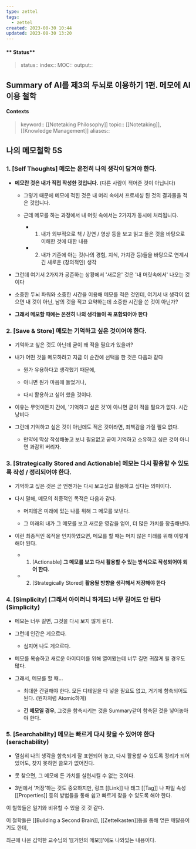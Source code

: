 ```yaml
---
type: zettel
tags:
  - zettel
created: 2023-08-30 10:44
updated: 2023-08-30 13:20
---
```

#### ** Status**
>status:: 
>index::
>MOC::
>output::
## Summary of AI를 제3의 두뇌로 이용하기 1편. 메모에 AI 이용 철학
#### **Contexts**
>keyword:: [[Notetaking Philosophy]]
>topic:: [[Notetaking]], [[Knowledge Management]]
>aliases::
## **나의 메모철학 5S**

### 1. [Self Thoughts] **메모는 온전히 나의 생각이 담겨야 한다.**

- **메모란 것은 내가 직접 작성한 것입니다.** (다른 사람이 적어준 것이 아닙니다)
    - 그렇기 때문에 메모에 적힌 것은 내 머리 속에서 프로세싱 된 것의 결과물을 적은 것입니다.
        
    - 근데 메모를 하는 과정에서 내 머릿 속에서는 2가지가 동시에 처리됩니다.
        
        - 1. 내가 외부적으로 책 / 강연 / 영상 등을 보고 읽고 들은 것을 바탕으로 이해한 것에 대한 내용
            
        - 2. 내가 기존에 아는 것(나의 경험, 지식, 가치관 등)들을 바탕으로 연계시긴 새로운 (창의적인) 생각
            

- 그런데 여기서 2가지가 공존하는 상황에서 '새로운' 것은 '내 머릿속에서' 나오는 것이다
    
- 소중한 두뇌 파워와 소중한 시간을 이용해 메모를 적은 것인데, 여기서 내 생각이 없으면 내 것이 아닌, 남의 것을 적고 요약하는데 소중한 시간을 쓴 것이 아닌가?
    
- **그래서 메모할 때에는 온전히 나의 생각들이 꼭 포함되어야 한다**
    

### 2. [Save & Store] 메모는 기억하고 싶은 것이어야 한다.

- 기억하고 싶은 것도 아닌데 굳이 왜 적을 필요가 있을까?
    
- 내가 어떤 것을 메모하려고 지금 이 순간에 선택을 한 것은 다음과 같다
    
    - 뭔가 유용하다고 생각했기 때문에,
        
    - 아니면 뭔가 마음에 들었거나,
        
    - 다시 활용하고 싶어 했을 것이다.
        
- 이유는 무엇이든지 간에, '기억하고 싶은 것'이 아니면 굳이 적을 필요가 없다. 시간낭비다
    
- 그런데 기억하고 싶은 것이 아닌데도 적은 것이라면, 죄책감을 가질 필요 없다.
    
    - 만약에 막상 작성해놓고 보니 필요없고 굳이 기억하고 소유하고 싶은 것이 아니면 과감히 버리자.
        

### 3. **[Strategically Stored and Actionable] 메모는 다시 활용할 수 있도록 작성 / 정리되어야 한다.**

- 기억하고 싶은 것은 곧 언젠가는 다시 보고싶고 활용하고 싶다는 의미이다.
    
- 다시 말해, 메모의 최종적인 목적은 다음과 같다.
    
    - 머지않은 미래에 있는 나를 위해 그 메모를 보낸다.
        
    - 그 미래의 내가 그 메모를 보고 새로운 영감을 얻어, 더 많은 가치를 창출해낸다.
        
- 이런 최종적인 목적을 인지하였으면, 메모를 할 때는 머지 않은 미래를 위해 이렇게 해야 된다.
    
    - 1. [Actionable] **그 메모를 보고 다시 활용할 수 있는 방식으로 작성되어야 되어 한다.**
        
    - 2. [Strategically Stored] **활용될 방향을 생각해서 저장해야 한다**
        

### 4. [Simplicity] **(그래서 아이러니 하게도) 너무 길어도 안 된다 (Simplicity)**

- 메모는 너무 길면, 그것을 다시 보지 않게 된다.
    
- 그런데 인간은 게으르다.
    
    - 심지어 나도 게으르다.
        
- 메모를 복습하고 새로운 아이디어를 위해 열어봤는데 너무 길면 귀찮게 될 경우도 많다.
    
- 그래서, 메모를 할 때...
    
    - 최대한 간결해야 한다. 모든 디테일을 다 넣을 필요도 없고, 거기에 함축되어도 된다. (원자처럼 Atomic하게)
        
    - **긴 메모일 경우**, 그것을 함축시키는 것을 Summary같이 함축된 것을 넣어놓아야 한다.
        

### 5. [Searchability] **메모는 빠르게 다시 찾을 수 있어야 한다 (serachability)**

- 열심히 나의 생각을 함축되게 잘 표현되어 놓고, 다시 활용할 수 있도록 정리가 되어있어도, 찾지 못하면 쓸모가 없어진다.
    
- 못 찾으면, 그 메모에 든 가치를 실현시킬 수 없는 것이다.
    
- 3번에서 '저장'하는 것도 중요하지만, 링크 [[Link]] 나 태그 [[Tag]] 나 파일 속성[[Properties]] 등의 방법들을 통해 쉽고 빠르게 찾을 수 있도록 해야 한다.
    

이 철학들은 일기와 비유할 수 있을 것 것 같다.

이 철학들은 [[Building a Second Brain]], [[Zettelkasten]]등을 통해 얻은 깨달음이기도 한데,

최근에 나온 김익한 교수님의 '[[거인의 메모]]'에도 나와있는 내용이다.